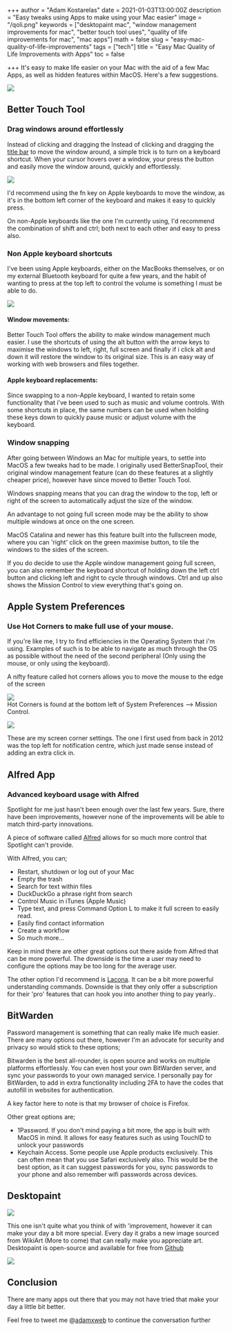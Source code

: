+++
author = "Adam Kostarelas"
date = 2021-01-03T13:00:00Z
description = "Easy tweaks using Apps to make using your Mac easier"
image = "/qoli.png"
keywords = ["desktopaint mac", "window management improvements for mac", "better touch tool uses", "quality of life improvements for mac", "mac apps"]
math = false
slug = "easy-mac-quality-of-life-improvements"
tags = ["tech"]
title = "Easy Mac Quality of Life Improvements with Apps"
toc = false

+++
It's easy to make life easier on your Mac with the aid of a few Mac Apps, as well as hidden features within MacOS. Here's a few suggestions.

![](/uploads/qoli.png)

## Better Touch Tool

### Drag windows around effortlessly

Instead of clicking and dragging the Instead of clicking and dragging the [title bar](https://developer.apple.com/design/human-interface-guidelines/macos/windows-and-views/window-anatomy/#title-bar "Apple HID title bar info") to move the window around, a simple trick is to turn on a keyboard shortcut. When your cursor hovers over a window, your press the button and easily move the window around, quickly and effortlessly.

![](/uploads/screen-shot-2021-01-04-at-9-48-08-pm.png)

I'd recommend using the fn key on Apple keyboards to move the window, as it's in the bottom left corner of the keyboard and makes it easy to quickly press.

On non-Apple keyboards like the one I'm currently using, I'd recommend the combination of shift and ctrl; both next to each other and easy to press also.

### Non Apple keyboard shortcuts

I've been using Apple keyboards, either on the MacBooks themselves, or on my external Bluetooth keyboard for quite a few years, and the habit of wanting to press at the top left to control the volume is something I must be able to do.

![](/uploads/screen-shot-2021-01-04-at-10-41-28-pm.png)

#### Window movements:

Better Touch Tool offers the ability to make window management much easier. I use the shortcuts of using the alt button with the arrow keys to maximise the windows to left, right, full screen and finally if i click alt and down it will restore the window to its original size. This is an easy way of working with web browsers and files together.

#### Apple keyboard replacements:

Since swapping to a non-Apple keyboard, I wanted to retain some functionality that i've been used to such as music and volume controls. With some shortcuts in place, the same numbers can be used when holding these keys down to quickly pause music or adjust volume with the keyboard.

### Window snapping

After going between Windows an Mac for multiple years, to settle into MacOS a few tweaks had to be made. I originally used BetterSnapTool, their original window management feature (can do these features at a slightly cheaper price), however have since moved to Better Touch Tool.

Windows snapping means that you can drag the window to the top, left or right of the screen to automatically adjust the size of the window.

An advantage to not going full screen mode may be the ability to show multiple windows at once on the one screen.

MacOS Catalina and newer has this feature built into the fullscreen mode, where you can 'right' click on the green maximise button, to tile the windows to the sides of the screen.

If you do decide to use the Apple window management going full screen, you can also remember the keyboard shortcut of holding down the left ctrl button and clicking left and right to cycle through windows. Ctrl and up also shows the Mission Control to view everything that's going on.

## Apple System Preferences

### Use Hot Corners to make full use of your mouse.

If you're like me, I try to find efficiencies in the Operating System that i'm using. Examples of such is to be able to navigate as much through the OS as possible without the need of the second peripheral (Only using the mouse, or only using the keyboard).

A nifty feature called hot corners allows you to move the mouse to the edge of the screen

![](/uploads/screen-shot-2021-01-04-at-10-08-30-pm.png)  
Hot Corners is found at the bottom left of System Preferences --> Mission Control.

![](/uploads/screen-shot-2021-01-04-at-10-08-43-pm.png)

These are my screen corner settings. The one I first used from back in 2012 was the top left for notification centre, which just made sense instead of adding an extra click in.

## Alfred App

### Advanced keyboard usage with Alfred

Spotlight for me just hasn't been enough over the last few years. Sure, there have been improvements, however none of the improvements will be able to match third-party innovations.

A piece of software called [Alfred](https://www.alfredapp.com/ "Alfred Website") allows for so much more control that Spotlight can't provide.

With Alfred, you can;

* Restart, shutdown or log out of your Mac
* Empty the trash
* Search for text within files
* DuckDuckGo a phrase right from search
* Control Music in iTunes (Apple Music)
* Type text, and press Command Option L to make it full screen to easily read.
* Easily find contact information
* Create a workflow
* So much more...

Keep in mind there are other great options out there aside from Alfred that can be more powerful. The downside is the time a user may need to configure the options may be too long for the average user.

The other option I'd recommend is [Lacona](https://lacona.app/ "Lacona Website"). It can be a bit more powerful understanding commands. Downside is that they only offer a subscription for their 'pro' features that can hook you into another thing to pay yearly..

## BitWarden

Password management is something that can really make life much easier. There are many options out there, however I'm an advocate for security and privacy so would stick to these options;

Bitwarden is the best all-rounder, is open source and works on multiple platforms effortlessly. You can even host your own BitWarden server, and sync your passwords to your own managed service. I personally pay for BitWarden, to add in extra functionality including 2FA to have the codes that autofill in websites for authentication.

A key factor here to note is that my browser of choice is Firefox.

Other great options are;

* 1Password. If you don't mind paying a bit more, the app is built with MacOS in mind. It allows for easy features such as using TouchID to unlock your passwords
* Keychain Access. Some people use Apple products exclusively. This can often mean that you use Safari exclusively also. This would be the best option, as it can suggest passwords for you, sync passwords to your phone and also remember wifi passwords across devices.

## Desktopaint

![](https://raw.githubusercontent.com/TopreGroup/Desktopaint/master/images/logo.png)

This one isn't quite what you think of with 'improvement, however it can make your day a bit more special. Every day it grabs a new image sourced from WikiArt (More to come) that can really make you appreciate art. Desktopaint is open-source and available for free from [Github](https://github.com/TopreGroup/Desktopaint "Desktopaint Mac")

![](https://raw.githubusercontent.com/TopreGroup/Desktopaint/master/images/1920_1080_the_great_wave_off_kanagawa.jpg)

## Conclusion

There are many apps out there that you may not have tried that make your day a little bit better. 

Feel free to tweet me @[adamxweb](https://twitter.com/adamxweb "Adam's Twitter") to continue the conversation further
